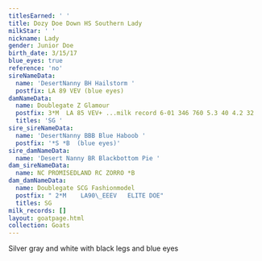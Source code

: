 ```yaml
---
titlesEarned: ' '
title: Dozy Doe Down HS Southern Lady
milkStar: ' '
nickname: Lady
gender: Junior Doe
birth_date: 3/15/17
blue_eyes: true
reference: 'no'
sireNameData:
  name: 'DesertNanny BH Hailstorm '
  postfix: LA 89 VEV (blue eyes)
damNameData:
  name: Doublegate Z Glamour
  postfix: 3*M  LA 85 VEV+ ...milk record 6-01 346 760 5.3 40 4.2 32
  titles: 'SG '
sire_sireNameData:
  name: 'DesertNanny BBB Blue Haboob '
  postfix: '*S *B  (blue eyes)'
sire_damNameData:
  name: 'Desert Nanny BR Blackbottom Pie '
dam_sireNameData:
  name: NC PROMISEDLAND RC ZORRO *B
dam_damNameData:
  name: Doublegate SCG Fashionmodel
  postfix: " 2*M    LA90\_EEEV   ELITE DOE"
  titles: SG
milk_records: []
layout: goatpage.html
collection: Goats
---
```

Silver gray and white with black legs and blue eyes
